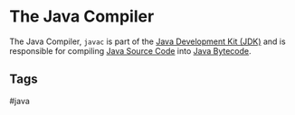 # The Java Compiler

The Java Compiler, `javac` is part of the [Java Development Kit (JDK)](../202311041715) and is responsible for compiling [Java Source Code](../202311041706) into [Java Bytecode](../202311041711).  

## Tags
#java
